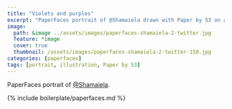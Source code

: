 ```yaml
---
title: "Violets and purples"
excerpt: "PaperFaces portrait of @Shamaiela drawn with Paper by 53 on an iPad."
image: 
  path: &image ../assets/images/paperfaces-shamaiela-2-twitter.jpg 
  feature: *image
  cover: true
  thumbnail: /assets/images/paperfaces-shamaiela-2-twitter-150.jpg
categories: [paperfaces]
tags: [portrait, illustration, Paper by 53]
---
```


PaperFaces portrait of [@Shamaiela](https://twitter.com/Shamaiela).

{% include boilerplate/paperfaces.md %}
